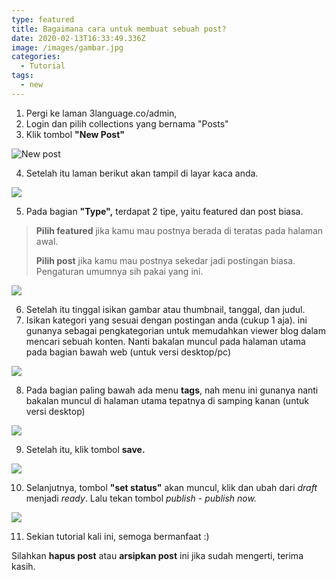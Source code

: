 ```yaml
---
type: featured
title: Bagaimana cara untuk membuat sebuah post?
date: 2020-02-13T16:33:49.336Z
image: /images/gambar.jpg
categories:
  - Tutorial
tags:
  - new
---
```

1. Pergi ke laman 3language.co/admin, 
2. Login dan pilih collections yang bernama "Posts" 
3. Klik tombol **"New Post"**

![New post](/images/Capture.PNG?nf_resize=fit&w=300)

4. Setelah itu laman berikut akan tampil di layar kaca anda.

![](/images/Capture2.PNG?nf_resize=fit&w=300)

5. Pada bagian **"Type",** terdapat 2 tipe, yaitu featured dan post biasa.

> **Pilih featured** jika kamu mau postnya berada di teratas pada halaman awal.
>
> **Pilih post** jika kamu mau postnya sekedar jadi postingan biasa. Pengaturan umumnya sih pakai yang ini.

![](/images/Capture3.PNG?nf_resize=fit&w=300)

6. Setelah itu tinggal isikan gambar atau thumbnail, tanggal, dan judul.
7. Isikan kategori yang sesuai dengan postingan anda (cukup 1 aja). ini gunanya sebagai pengkategorian untuk memudahkan viewer blog dalam mencari sebuah konten. Nanti bakalan muncul pada halaman utama pada bagian bawah web (untuk versi desktop/pc)

![](/images/Capture5.PNG?nf_resize=fit&w=300)

8. Pada bagian paling bawah ada menu **tags**, nah menu ini gunanya nanti bakalan muncul di halaman utama tepatnya di samping kanan (untuk versi desktop)

![](/images/Capture4.PNG?nf_resize=fit&w=300)

9. Setelah itu, klik tombol **save.**

![](/images/Capture6.PNG?nf_resize=fit&w=300)

10. Selanjutnya, tombol **"set status"** akan muncul, klik dan ubah dari *draft* menjadi *ready*. Lalu tekan tombol *publish - publish now.*

![](/images/Capture7.PNG?nf_resize=fit&w=300)

11. Sekian tutorial kali ini, semoga bermanfaat :)

Silahkan **hapus post** atau **arsipkan post** ini jika sudah mengerti, terima kasih.
